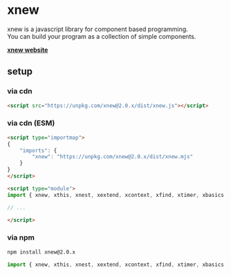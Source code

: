 # xnew
xnew is a javascript library for component based programming.  
You can build your program as a collection of simple components.

[**xnew website**](https://wisroot-com.github.io/xnew)

## setup

### via cdn  
  
```html
<script src="https://unpkg.com/xnew@2.0.x/dist/xnew.js"></script>
```

### via cdn (ESM)

```html
<script type="importmap">
{
    "imports": {
        "xnew": "https://unpkg.com/xnew@2.0.x/dist/xnew.mjs"
    }
}
</script>

<script type="module">
import { xnew, xthis, xnest, xextend, xcontext, xfind, xtimer, xbasics } from 'xnew'

// ...

</script>
```

### via npm
```bash
npm install xnew@2.0.x
```
```js
import { xnew, xthis, xnest, xextend, xcontext, xfind, xtimer, xbasics } from 'xnew'
```

